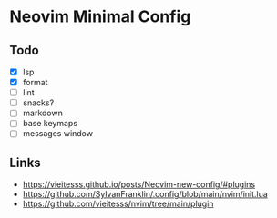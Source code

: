 # Neovim Minimal Config

## Todo

- [x] lsp
- [x] format
- [ ] lint
- [ ] snacks?
- [ ] markdown
- [ ] base keymaps
- [ ] messages window

## Links

- https://vieitesss.github.io/posts/Neovim-new-config/#plugins
- https://github.com/SylvanFranklin/.config/blob/main/nvim/init.lua
- https://github.com/vieitesss/nvim/tree/main/plugin

